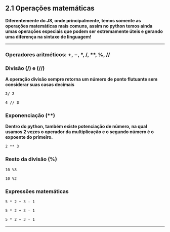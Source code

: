 ## 2.1 Operações matemáticas

**Diferentemente do JS, onde principalmente, temos somente as operações matemáticas mais comuns, assim no python temos ainda umas operações especiais que podem ser extremamente úteis e gerando uma diferença na sintaxe de linguagem!**

---

### **Operadores aritméticos: $+$, $-$, $*$, $/$, $**$, $\%$, $//$**

### Divisão (/) e (//)

**A operação divisão sempre retorna um número de ponto flutuante sem considerar suas casas decimais**

**`2/ 2`**

**`4 // 3`**

### Exponenciação (**)

**Dentro do python, também existe potenciação de número, na qual usamos 2 vezes o operador da multiplicação e o segundo número é o expoente do primeiro.**

`2 ** 3`

### Resto da divisão (%)

`10 %3`

`10 %2`

### Expressões matemáticas

`5 * 2 + 3 - 1`

`5 * 2 + 3 - 1`

`5 * 2 + 3 - 1`

---
